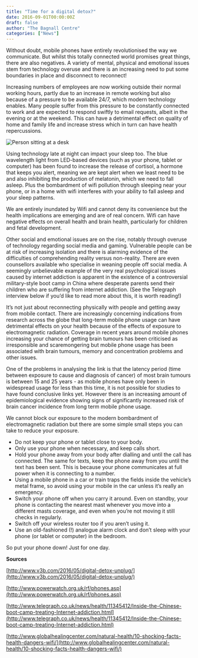 ```yaml
---
title: "Time for a digital detox?"
date: 2016-09-01T00:00:00Z
draft: false
author: "The Bagnall Centre"
categories: ["News"]
---
```


Without doubt, mobile phones have entirely revolutionised the way we communicate. But whilst this totally connected world promises great things, there are also negatives. A variety of mental, physical and emotional issues stem from technology overuse and there is an increasing need to put some boundaries in place and disconnect to reconnect!

Increasing numbers of employees are now working outside their normal working hours, partly due to an increase in remote working but also because of a pressure to be available 24/7, which modern technology enables. Many people suffer from this pressure to be constantly connected to work and are expected to respond swiftly to email requests, albeit in the evening or at the weekend. This can have a detrimental effect on quality of home and family life and increase stress which in turn can have health repercussions.

![Person sitting at a desk](/uploads/time-for-a-detox.jpg)

Using technology late at night can impact your sleep too. The blue wavelength light from LED-based devices (such as your phone, tablet or computer) has been found to increase the release of cortisol, a hormone that keeps you alert, meaning we are kept alert when we least need to be and also inhibiting the production of melatonin, which we need to fall asleep. Plus the bombardment of wifi pollution through sleeping near your phone, or in a home with wifi interferes with your ability to fall asleep and your sleep patterns. 

We are entirely inundated by Wifi and cannot deny its convenience but the health implications are emerging and are of real concern. Wifi can have negative effects on overall health and brain health, particularly for children and fetal development.

Other social and emotional issues are on the rise, notably through overuse of technology regarding social media and gaming. Vulnerable people can be at risk of increasing isolation and there is alarming evidence of the difficulties of comprehending reality versus non-reality. There are even counsellors available who specialise in weaning people off social media. A seemingly unbelievable example of the very real psychological issues caused by internet addiction is apparent in the existence of a controversial military-style boot camp in China where desperate parents send their children who are suffering from internet addiction. (See the Telegraph interview below if you’d like to read more about this, it is worth reading!)

It’s not just about reconnecting physically with people and getting away from mobile contact. There are increasingly concerning indications from research across the globe that long-term mobile phone usage can have detrimental effects on your health because of the effects of exposure to electromagnetic radiation. Coverage in recent years around mobile phones increasing your chance of getting brain tumours has been criticised as irresponsible and scaremongering but mobile phone usage has been associated with brain tumours, memory and concentration problems and other issues.

One of the problems in analysing the link is that the latency period (time between exposure to cause and diagnosis of cancer) of most brain tumours is between 15 and 25 years - as mobile phones have only been in widespread usage for less than this time, it is not possible for studies to have found conclusive links yet. However there is an increasing amount of epidemiological evidence showing signs of significantly increased risk of brain cancer incidence from long term mobile phone usage. 

We cannot block our exposure to the modern bombardment of electromagnetic radiation but there are some simple small steps you can take to reduce your exposure.

* Do not keep your phone or tablet close to your body.
* Only use your phone when necessary, and keep calls short.
* Hold your phone away from your body after dialling and until the call has connected. The same for texts, keep the phone away from you until the text has been sent. This is because your phone communicates at full power when it is connecting to a number.
* Using a mobile phone in a car or train traps the fields inside the vehicle’s metal frame, so avoid using your mobile in the car unless it’s really an emergency.
* Switch your phone off when you carry it around. Even on standby, your phone is contacting the nearest mast whenever you move into a different masts coverage, and even when you’re not moving it still checks in regularly.
* Switch off your wireless router too if you aren’t using it.
* Use an old-fashioned (!) analogue alarm clock and don’t sleep with your phone (or tablet or computer) in the bedroom.

So put your phone down! Just for one day.

**Sources**

[http://www.v3b.com/2016/05/digital-detox-unplug/](http://www.v3b.com/2016/05/digital-detox-unplug/)

[http://www.powerwatch.org.uk/rf/phones.asp](http://www.powerwatch.org.uk/rf/phones.asp)

[http://www.telegraph.co.uk/news/health/11345412/Inside-the-Chinese-boot-camp-treating-Internet-addiction.html](http://www.telegraph.co.uk/news/health/11345412/Inside-the-Chinese-boot-camp-treating-Internet-addiction.html)

[http://www.globalhealingcenter.com/natural-health/10-shocking-facts-health-dangers-wifi/](http://www.globalhealingcenter.com/natural-health/10-shocking-facts-health-dangers-wifi/)